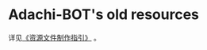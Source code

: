 # Adachi-BOT's old resources

详见[《资源文件制作指引》](https://github.com/Arondight/Adachi-BOT/blob/old_resources/docs/%E8%B5%84%E6%BA%90%E6%96%87%E4%BB%B6%E5%88%B6%E4%BD%9C%E6%8C%87%E5%BC%95.md) 。
